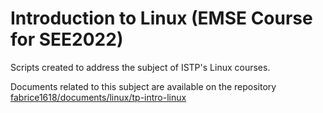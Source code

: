 # Introduction to Linux (EMSE Course for SEE2022)

Scripts created to address the subject of ISTP's Linux courses.

Documents related to this subject are available on the repository [fabrice1618/documents/linux/tp-intro-linux](https://github.com/fabrice1618/documents/tree/d072fd74f18a352c7ad159c34546b2a94ac78200/linux/tp-intro-linux)
